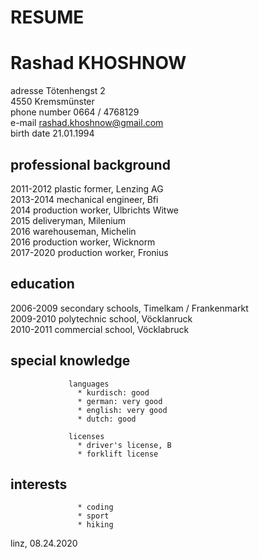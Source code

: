 # **RESUME**
# **Rashad KHOSHNOW**



adresse           Tötenhengst 2<br>
                  4550 Kremsmünster<br>
phone number      0664 / 4768129<br>
e-mail            rashad.khoshnow@gmail.com<br>
birth date        21.01.1994<br>



## **professional background**
2011-2012         plastic former, Lenzing AG<br>
2013-2014         mechanical engineer, Bfi <br>
2014              production worker, Ulbrichts Witwe<br>
2015              deliveryman, Milenium<br>
2016              warehouseman, Michelin<br>
2016              production worker, Wicknorm<br>
2017-2020         production worker, Fronius<br>

## **education**    
2006-2009         secondary schools, Timelkam / Frankenmarkt<br>
2009-2010         polytechnic school, Vöcklanruck<br>
2010-2011         commercial school, Vöcklabruck<br>

## **special knowledge**
                 languages
                   * kurdisch: good
                   * german: very good
                   * english: very good
                   * dutch: good

                 licenses
                   * driver's license, B
                   * forklift license

## **interests**
                   * coding
                   * sport
                   * hiking


linz, 08.24.2020